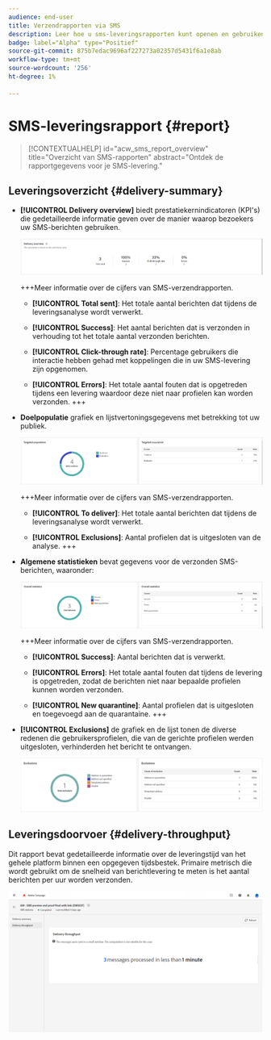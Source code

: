 ```yaml
---
audience: end-user
title: Verzendrapporten via SMS
description: Leer hoe u sms-leveringsrapporten kunt openen en gebruiken
badge: label="Alpha" type="Positief"
source-git-commit: 875b7edac9696af227273a02357d5431f6a1e8ab
workflow-type: tm+mt
source-wordcount: '256'
ht-degree: 1%

---
```


# SMS-leveringsrapport {#report}

>[!CONTEXTUALHELP]
>id="acw_sms_report_overview"
>title="Overzicht van SMS-rapporten"
>abstract="Ontdek de rapportgegevens voor je SMS-levering."

## Leveringsoverzicht {#delivery-summary}

* **[!UICONTROL Delivery overview]** biedt prestatiekernindicatoren (KPI&#39;s) die gedetailleerde informatie geven over de manier waarop bezoekers uw SMS-berichten gebruiken.

  ![](assets/reporting_sms_3.png)

  +++Meer informatie over de cijfers van SMS-verzendrapporten.

   * **[!UICONTROL Total sent]**: Het totale aantal berichten dat tijdens de leveringsanalyse wordt verwerkt.

   * **[!UICONTROL Success]**: Het aantal berichten dat is verzonden in verhouding tot het totale aantal verzonden berichten.

   * **[!UICONTROL Click-through rate]**: Percentage gebruikers die interactie hebben gehad met koppelingen die in uw SMS-levering zijn opgenomen.

   * **[!UICONTROL Errors]**: Het totale aantal fouten dat is opgetreden tijdens een levering waardoor deze niet naar profielen kan worden verzonden.
+++

* **Doelpopulatie** grafiek en lijstvertoningsgegevens met betrekking tot uw publiek.

  ![](assets/reporting_sms_4.png)

  +++Meer informatie over de cijfers van SMS-verzendrapporten.

   * **[!UICONTROL To deliver]**: Het totale aantal berichten dat tijdens de leveringsanalyse wordt verwerkt.

   * **[!UICONTROL Exclusions]**: Aantal profielen dat is uitgesloten van de analyse.
+++


* **Algemene statistieken** bevat gegevens voor de verzonden SMS-berichten, waaronder:

  ![](assets/reporting_sms_5.png)

  +++Meer informatie over de cijfers van SMS-verzendrapporten.

   * **[!UICONTROL Success]**: Aantal berichten dat is verwerkt.

   * **[!UICONTROL Errors]**: Het totale aantal fouten dat tijdens de levering is opgetreden, zodat de berichten niet naar bepaalde profielen kunnen worden verzonden.

   * **[!UICONTROL New quarantine]**: Aantal profielen dat is uitgesloten en toegevoegd aan de quarantaine.
+++

* **[!UICONTROL Exclusions]** de grafiek en de lijst tonen de diverse redenen die gebruikersprofielen, die van de gerichte profielen werden uitgesloten, verhinderden het bericht te ontvangen.

  ![](assets/reporting_sms_6.png)

## Leveringsdoorvoer {#delivery-throughput}

Dit rapport bevat gedetailleerde informatie over de leveringstijd van het gehele platform binnen een opgegeven tijdsbestek. Primaire metrisch die wordt gebruikt om de snelheid van berichtlevering te meten is het aantal berichten per uur worden verzonden.

![](assets/reporting_sms_2.png)

